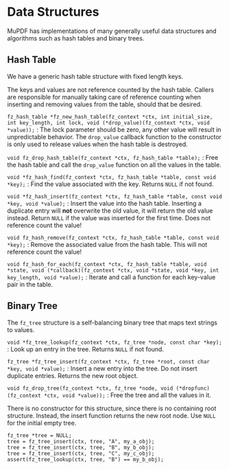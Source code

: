 # Data Structures

MuPDF has implementations of many generally useful data structures and algorithms
such as hash tables and binary trees.

## Hash Table

We have a generic hash table structure with fixed length keys.

The keys and values are not reference counted by the hash table. Callers are responsible for manually taking care of reference counting when inserting and removing values from the table, should that be desired.

`fz_hash_table *fz_new_hash_table(fz_context *ctx, int initial_size, int key_length, int lock, void (*drop_value)(fz_context *ctx, void *value));`
:	The lock parameter should be zero, any other value will result in
	unpredictable behavior. The `drop_value` callback function to the
	constructor is only used to release values when the hash table is
	destroyed.

`void fz_drop_hash_table(fz_context *ctx, fz_hash_table *table);`
:	Free the hash table and call the `drop_value` function on all the
	values in the table.

`void *fz_hash_find(fz_context *ctx, fz_hash_table *table, const void *key);`
:	Find the value associated with the key. Returns `NULL` if not found.

`void *fz_hash_insert(fz_context *ctx, fz_hash_table *table, const void *key, void *value);`
:	Insert the value into the hash table. Inserting a duplicate entry will
	**not** overwrite the old value, it will return the old value instead.
	Return `NULL` if the value was inserted for the first time. Does not
	reference count the value!

`void fz_hash_remove(fz_context *ctx, fz_hash_table *table, const void *key);`
:	Remove the associated value from the hash table. This will not
	reference count the value!

`void fz_hash_for_each(fz_context *ctx, fz_hash_table *table, void *state, void (*callback)(fz_context *ctx, void *state, void *key, int key_length, void *value);`
:	Iterate and call a function for each key-value pair in the table.

## Binary Tree

The `fz_tree` structure is a self-balancing binary tree that maps text strings to values.

`void *fz_tree_lookup(fz_context *ctx, fz_tree *node, const char *key);`
:	Look up an entry in the tree. Returns `NULL` if not found.

`fz_tree *fz_tree_insert(fz_context *ctx, fz_tree *root, const char *key, void *value);`
:	Insert a new entry into the tree. Do not insert duplicate entries.
	Returns the new root object.

`void fz_drop_tree(fz_context *ctx, fz_tree *node, void (*dropfunc)(fz_context *ctx, void *value));`
:	Free the tree and all the values in it.

There is no constructor for this structure, since there is no containing root
structure. Instead, the insert function returns the new root node. Use `NULL`
for the initial empty tree.

	fz_tree *tree = NULL;
	tree = fz_tree_insert(ctx, tree, "A", my_a_obj);
	tree = fz_tree_insert(ctx, tree, "B", my_b_obj);
	tree = fz_tree_insert(ctx, tree, "C", my_c_obj);
	assert(fz_tree_lookup(ctx, tree, "B") == my_b_obj);
